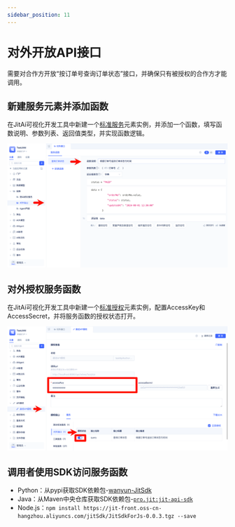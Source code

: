 ```yaml
---
sidebar_position: 11
---
```


# 对外开放API接口
需要对合作方开放“按订单号查询订单状态”接口，并确保只有被授权的合作方才能调用。

## 新建服务元素并添加函数
在JitAi可视化开发工具中新建一个[标准服务](/docs/reference/开发框架/JitService/自定义业务服务.md)元素实例，并添加一个函数，填写函数说明、参数列表、返回值类型，并实现函数逻辑。

![创建服务函数](./img/jitservice/创建服务元素并添加函数.png)


## 对外授权服务函数
在JitAi可视化开发工具中新建一个[标准授权](/docs/reference/开发框架/JitService/API授权.md)元素实例，配置AccessKey和AccessSecret，并将服务函数的授权状态打开。

![对外授权服务函数](./img/jitservice/对外授权服务函数.png)


## 调用者使用SDK访问服务函数
- Python：从pypi获取SDK依赖包-[wanyun-JitSdk](https://pypi.org/project/wanyun-JitSdk/)
- Java：从Maven中央仓库获取SDK依赖包-[`pro.jit:jit-api-sdk`](https://mvnrepository.com/artifact/pro.jit/jit-api-sdk)
- Node.js：```npm install https://jit-front.oss-cn-hangzhou.aliyuncs.com/jitSdk/JitSdkForJs-0.0.3.tgz --save```

